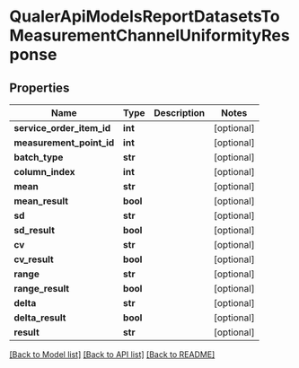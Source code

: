 # QualerApiModelsReportDatasetsToMeasurementChannelUniformityResponse

## Properties
Name | Type | Description | Notes
------------ | ------------- | ------------- | -------------
**service_order_item_id** | **int** |  | [optional] 
**measurement_point_id** | **int** |  | [optional] 
**batch_type** | **str** |  | [optional] 
**column_index** | **int** |  | [optional] 
**mean** | **str** |  | [optional] 
**mean_result** | **bool** |  | [optional] 
**sd** | **str** |  | [optional] 
**sd_result** | **bool** |  | [optional] 
**cv** | **str** |  | [optional] 
**cv_result** | **bool** |  | [optional] 
**range** | **str** |  | [optional] 
**range_result** | **bool** |  | [optional] 
**delta** | **str** |  | [optional] 
**delta_result** | **bool** |  | [optional] 
**result** | **str** |  | [optional] 

[[Back to Model list]](../README.md#documentation-for-models) [[Back to API list]](../README.md#documentation-for-api-endpoints) [[Back to README]](../README.md)


